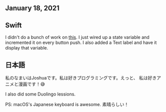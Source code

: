 ## January 18, 2021

## Swift

I didn't do a bunch of work on [this](https://github.com/YoCodingJosh/Nyanpasu-iOS). I just wired up a state variable and incremented it on every button push. I also added a Text label and have it display that variable. 

## 日本語

私のなまいはJoshuaです。私は好きプログラミングです。えっと、
私は好きアニメと漫画です！😅 

I also did some Duolingo lessions.

PS: macOS's Japanese keyboard is awesome. 素晴らしい！